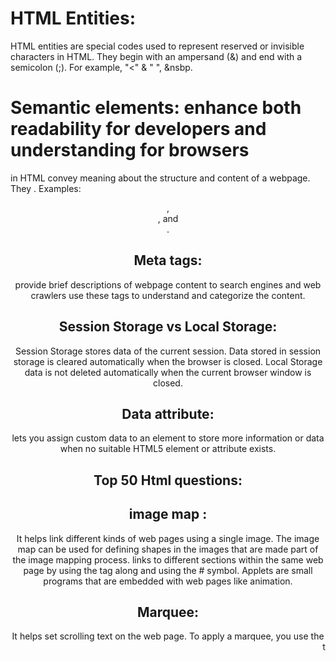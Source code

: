 # HTML Entities:
HTML entities are special codes used to represent reserved or invisible characters in HTML. They begin with an ampersand (&) and end with a semicolon (;). For example, "<" & "       ", &nsbp.
# Semantic elements: enhance both readability for developers and understanding for browsers
in HTML convey meaning about the structure and content of a webpage. They . Examples: <header>, <article>, and <footer>.
# Meta tags:
provide brief descriptions of webpage content to search engines and web crawlers use these tags to understand and categorize the content.
# Session Storage vs Local Storage:
Session Storage stores data of the current session. Data stored in session storage is cleared automatically when the browser is closed.
Local Storage data is not deleted automatically when the current browser window is closed.
# Data attribute: 
lets you assign custom data to an element to store more information or data when no suitable HTML5 element or attribute exists.

# Top 50 Html questions:
# image map : 
It helps link different kinds of web pages using a single image. The image map can be used for defining shapes in the images that are made part of the image mapping process.
links to different sections within the same web page by using the <a> tag along and using the # symbol.
Applets are small programs that are embedded with web pages like animation.
# Marquee:
It helps set scrolling text on the web page. To apply a marquee, you use the <marquee> tag.